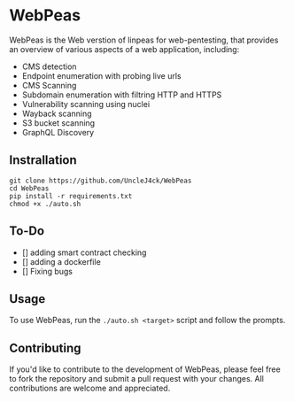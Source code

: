 # WebPeas

WebPeas is the Web verstion of linpeas for web-pentesting, that provides an overview of various aspects of a web application, including:

- CMS detection
- Endpoint enumeration with probing live urls
- CMS Scanning
- Subdomain enumeration with filtring HTTP and HTTPS
- Vulnerability scanning using nuclei
- Wayback scanning
- S3 bucket scanning
- GraphQL Discovery

## Instrallation
```
git clone https://github.com/UncleJ4ck/WebPeas
cd WebPeas
pip install -r requirements.txt
chmod +x ./auto.sh
```

## To-Do
- [] adding smart contract checking
- [] adding a dockerfile
- [] Fixing bugs


## Usage

To use WebPeas, run the ```./auto.sh <target>``` script and follow the prompts.

## Contributing

If you'd like to contribute to the development of WebPeas, please feel free to fork the repository and submit a pull request with your changes. All contributions are welcome and appreciated.
